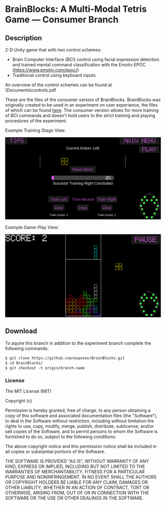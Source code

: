 
# BrainBlocks: A Multi-Modal Tetris Game — Consumer Branch

## Description

2-D Unity game that with two control schemes: 
- Brain Computer Interface (BCI) control using facial expression detection and trained mental command classification with the Emotiv EPOC (https://www.emotiv.com/epoc/)
- Traditional control using keyboard inputs

An overview of the control schemes can be found at \Documents\controls.pdf

These are the files of the consumer version of BrainBlocks. BrainBlocks was originally created to be used in an experiment on user experience, the files of which can be found [here](https://github.com/esposen/BrainBlocks). The consumer version allows for more training of BCI commands and doesn't hold users to the strict training and playing procedures of the experiment.

Example Training Stage View:

<img src="/Documents/example_training.png"/>

Example Game-Play View:

<img src="/Documents/example_game.png"/>

## Download

To aquire this branch in addition to the experiment branch complete the following commands:
    
    $ git clone https://github.com/esposen/BrainBlocks.git
    $ cd BrainBlocks/
    $ git checkout -t origin/branch-name


### License

The MIT License (MIT)

Copyright (c) <year> <copyright holders>

Permission is hereby granted, free of charge, to any person obtaining a copy of this software and associated documentation files (the "Software"), to deal in the Software without restriction, including without limitation the rights to use, copy, modify, merge, publish, distribute, sublicense, and/or sell copies of the Software, and to permit persons to whom the Software is furnished to do so, subject to the following conditions:

The above copyright notice and this permission notice shall be included in all copies or substantial portions of the Software.

THE SOFTWARE IS PROVIDED "AS IS", WITHOUT WARRANTY OF ANY KIND, EXPRESS OR IMPLIED, INCLUDING BUT NOT LIMITED TO THE WARRANTIES OF MERCHANTABILITY, FITNESS FOR A PARTICULAR PURPOSE AND NONINFRINGEMENT. IN NO EVENT SHALL THE AUTHORS OR COPYRIGHT HOLDERS BE LIABLE FOR ANY CLAIM, DAMAGES OR OTHER LIABILITY, WHETHER IN AN ACTION OF CONTRACT, TORT OR OTHERWISE, ARISING FROM, OUT OF OR IN CONNECTION WITH THE SOFTWARE OR THE USE OR OTHER DEALINGS IN THE SOFTWARE.
